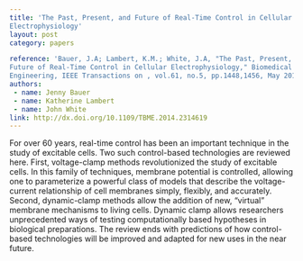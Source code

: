 ```yaml
---
title: 'The Past, Present, and Future of Real-Time Control in Cellular
Electrophysiology'
layout: post
category: papers

reference: 'Bauer, J.A; Lambert, K.M.; White, J.A, "The Past, Present, and
Future of Real-Time Control in Cellular Electrophysiology," Biomedical
Engineering, IEEE Transactions on , vol.61, no.5, pp.1448,1456, May 2014'
authors: 
 - name: Jenny Bauer
 - name: Katherine Lambert
 - name: John White
link: http://dx.doi.org/10.1109/TBME.2014.2314619
---
```


For over 60 years, real-time control has been an important technique in the
study of excitable cells. Two such control-based technologies are reviewed
here. First, voltage-clamp methods revolutionized the study of excitable cells.
In this family of techniques, membrane potential is controlled, allowing one to
parameterize a powerful class of models that describe the voltage-current
relationship of cell membranes simply, flexibly, and accurately. Second,
dynamic-clamp methods allow the addition of new, “virtual” membrane mechanisms
to living cells. Dynamic clamp allows researchers unprecedented ways of testing
computationally based hypotheses in biological preparations. The review ends
with predictions of how control-based technologies will be improved and adapted
for new uses in the near future.
